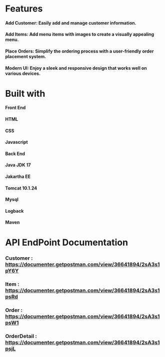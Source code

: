 # Features
#### Add Customer: Easily add and manage customer information.
#### Add Items: Add menu items with images to create a visually appealing menu.
#### Place Orders: Simplify the ordering process with a user-friendly order placement system.
#### Modern UI: Enjoy a sleek and responsive design that works well on various devices.

# Built with
#### Front End
#### HTML
#### CSS
#### Javascript
#### Back End
#### Java JDK 17
#### Jakartha EE
#### Tomcat 10.1.24
#### Mysql
#### Logback
#### Maven

# API EndPoint Documentation

### Customer : https://documenter.getpostman.com/view/36641894/2sA3s1pY6Y
### Item : https://documenter.getpostman.com/view/36641894/2sA3s1psRd
### Order : https://documenter.getpostman.com/view/36641894/2sA3s1psW1
### OrderDetail : https://documenter.getpostman.com/view/36641894/2sA3s1psjL
